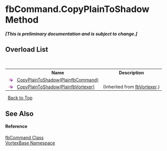 # fbCommand.CopyPlainToShadow Method 
 _**\[This is preliminary documentation and is subject to change.\]**_


## Overload List
&nbsp;<table><tr><th></th><th>Name</th><th>Description</th></tr><tr><td>![Public method](media/pubmethod.gif "Public method")</td><td><a href="M_VortexBase_fbCommand_CopyPlainToShadow.md">CopyPlainToShadow(PlainfbCommand)</a></td><td /></tr><tr><td>![Public method](media/pubmethod.gif "Public method")</td><td><a href="M_VortexBase_fbVortexer_CopyPlainToShadow.md">CopyPlainToShadow(PlainfbVortexer)</a></td><td> (Inherited from <a href="T_VortexBase_fbVortexer.md">fbVortexer</a>.)</td></tr></table>&nbsp;
<a href="#fbcommand.copyplaintoshadow-method">Back to Top</a>

## See Also


#### Reference
<a href="T_VortexBase_fbCommand.md">fbCommand Class</a><br /><a href="N_VortexBase.md">VortexBase Namespace</a><br />